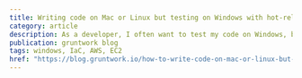 ```yaml
---
title: Writing code on Mac or Linux but testing on Windows with hot-reloading
category: article
description: As a developer, I often want to test my code on Windows, but don't have a Windows box handy. This tutorial demonstrates how to use Infrastructure as Code (IaC) to make provisioning Windows test instances easier. In this post, I also provide a working Packer template and Terraform configuration to deploy your own Windows test instance, as well as instructions for mounting a local folder over RDP.
publication: gruntwork blog
tags: windows, IaC, AWS, EC2
href: "https://blog.gruntwork.io/how-to-write-code-on-mac-or-linux-but-test-on-windows-with-hot-reloading-b218de5383d1"
---
```

